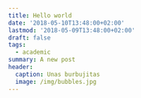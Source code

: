 ```yaml
---
title: Hello world
date: '2018-05-10T13:48:00+02:00'
lastmod: '2018-05-09T13:48:00+02:00'
draft: false
tags:
  - academic
summary: A new post
header:
  caption: Unas burbujitas
  image: /img/bubbles.jpg
---
```

